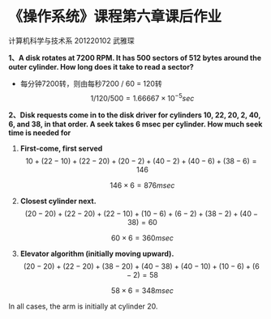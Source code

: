 # 《操作系统》课程第六章课后作业

计算机科学与技术系 201220102 武雅琛



**1、A disk rotates at 7200 RPM. It has 500 sectors of 512 bytes around the outer cylinder. How long does it take to read a sector?**

+ 每分钟7200转，则由每秒7200 / 60 = 120转
  $$
  1 / 120 / 500 = 1.66667 \times 10 ^{-5}sec
  $$
  

**2、Disk requests come in to the disk driver for cylinders 10, 22, 20, 2, 40, 6, and 38, in that order. A seek takes 6 msec per cylinder. How  much seek time is needed for**

1. **First-come, first served**
   $$
   10 + (22 - 10) + (22 -20) + (20 -2) + (40 - 2) + (40 - 6) + (38 - 6) = 146
   $$
   
   $$
   146 \times 6 = 876 msec 
   $$
   

2. **Closest cylinder next.**
   $$
   (20 - 20) + (22 - 20) + (22 - 10) + (10 -6) + (6 - 2) + (38 - 2) +(40 - 38) = 60
   $$
   
   $$
   60 \times 6 = 360msec
   $$

3. **Elevator algorithm (initially moving upward).**
   $$
   (20 - 20) + (22 - 20) + (38 - 20) + (40 - 38) + (40 - 10) + (10 - 6)+ (6 - 2) = 58 
   $$

   $$
   58 \times 6 = 348msec
   $$

   

In all cases, the arm is initially at cylinder 20.
